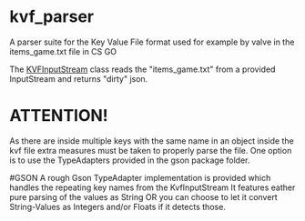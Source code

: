 # kvf_parser
A parser suite for the Key Value File format used for example by valve in the items_game.txt file in CS GO

The <a href="https://github.com/donmahallem/kvf_parser/blob/master/com/github/donmahallem/cs/kvf/KVFInputStream.java">KVFInputStream</a> class reads the "items_game.txt" from a provided InputStream and returns "dirty" json.

# ATTENTION!
As there are inside multiple keys with the same name in an object inside the kvf file extra measures must be taken to properly parse the file.
One option is to use the TypeAdapters provided in the gson package folder.

#GSON
A rough Gson TypeAdapter implementation is provided which handles the repeating key names from the KvfInputStream
It features eather pure parsing of the values as String OR you can choose to let it convert String-Values as Integers and/or Floats if it detects those.
